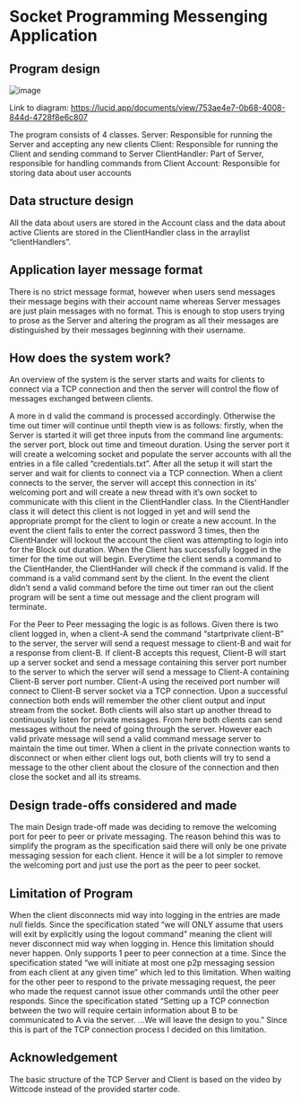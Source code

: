 # Socket Programming Messenging Application
## Program design
![image](https://user-images.githubusercontent.com/79550698/208600689-a21cb2c4-69e5-4299-9488-210f089f0996.png)

Link to diagram: https://lucid.app/documents/view/753ae4e7-0b68-4008-844d-4728f8e6c807

The program consists of 4 classes. 
Server: Responsible for running the Server and accepting any new clients
Client: Responsible for running the Client and sending command to Server
ClientHandler: Part of Server, responsible for handling commands from Client
Account: Responsible for storing data about user accounts

## Data structure design
All the data about users are stored in the Account class and the data about active Clients are stored in the ClientHandler class in the arraylist “clientHandlers”.

## Application layer message format 
There is no strict message format, however when users send messages their message begins with their account name whereas Server messages are just plain messages with no format. This is enough to stop users trying to prose as the Server and altering the program as all their messages are distinguished by their messages beginning with their username.

## How does the system work?
An overview of the system is the server starts and waits for clients to connect via a TCP connection and then the server will control the flow of messages exchanged between clients.

A more in d valid the command is processed accordingly. Otherwise the time out timer will continue until thepth view is as follows: firstly, when the Server is started it will get three inputs from the command line arguments: the server port, block out time and timeout duration. Using the server port it will create a welcoming socket and populate the server accounts with all the entries in a file called “credentials.txt”. After all the setup it will start the server and wait for clients to connect via a TCP connection. When a client connects to the server, the server will accept this connection in its’ welcoming port and will create a new thread with it’s own socket to communicate with this client in the ClientHandler class. In the ClientHandler class it will detect this client is not logged in yet and will send the appropriate prompt for the client to login or create a new account. In the event the client fails to enter the correct password 3 times, then the ClientHander will lockout the account the client was attempting to login into for the Block out duration. When the Client has successfully logged in the timer for the time out will begin. Everytime the client sends a command to the ClientHander, the ClientHander will check if the command is valid. If the command is a valid command sent by the client. In the event the client didn’t send a valid command before the time out timer ran out the client program will be sent a time out message and the client program will terminate. 

For the Peer to Peer messaging the logic is as follows. Given there is two client logged in, when a client-A send the command “startprivate client-B” to the server, the server will send a request message to client-B and wait for a response from client-B. If client-B accepts this request, Client-B will start up a server socket and send a message containing this server port number to the server to which the server will send a message to Client-A containing Client-B server port number. Client-A using the received port number will connect to Client-B server socket via a TCP connection. Upon a successful connection both ends will remember the other client output and input stream from the socket. Both clients will also start up another thread to continuously listen for private messages. From here both clients can send messages without the need of going through the server. However each valid private message will send a valid command message server to maintain the time out timer. When a client in the private connection wants to disconnect or when either client logs out, both clients will try to send a message to the other client about the closure of the connection and then close the socket and all its streams.


## Design trade-offs considered and made
The main Design trade-off made was deciding to remove the welcoming port for peer to peer or private messaging. The reason behind this was to simplify the program as the specification said there will only be one private messaging session for each client. Hence it will be a lot simpler to remove the welcoming port and just use the port as the peer to peer socket.

## Limitation of Program
When the client disconnects mid way into logging in the entries are made null fields.
Since the specification stated “we will ONLY assume that users will exit by explicitly using the logout command” meaning the client will never disconnect mid way when logging in. Hence this limitation should never happen.
Only supports 1 peer to peer connection at a time. 
Since the specification stated “we will initiate at most one p2p messaging session from each client at any given time” which led to this limitation.
When waiting for the other peer to respond to the private messaging request, the peer who made the request cannot issue other commands until the other peer responds.
Since the specification stated “Setting up a TCP connection between the two will require certain information about B to be communicated to A via the server. ...We will leave the design to you.” Since this is part of the TCP connection process I decided on this limitation.

## Acknowledgement
The basic structure of the TCP Server and Client is based on the video by Wittcode instead of the provided starter code.
